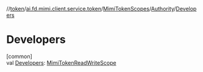//[token](../../../../index.md)/[ai.fd.mimi.client.service.token](../../index.md)/[MimiTokenScopes](../index.md)/[Authority](index.md)/[Developers](-developers.md)

# Developers

[common]\
val [Developers](-developers.md): [MimiTokenReadWriteScope](../../-mimi-token-read-write-scope/index.md)
